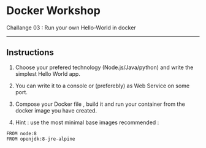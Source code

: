 # Docker Workshop
Challange 03 : Run your own Hello-World in docker

---
## Instructions

 1. Choose your prefered technology (Node.js/Java/python)
 and write the simplest Hello World app.
 

 2. You can write it to a console or (preferebly) as Web Service on some port.

 3. Compose your Docker file , build it and run your container from the docker image you have created.

 4. Hint : use the most minimal base images recommended :

 ```
 FROM node:8
 FROM openjdk:8-jre-alpine
 ```
